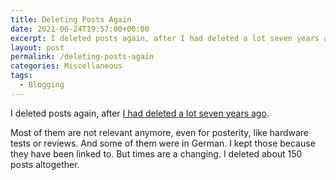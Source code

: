 ```yaml
---
title: Deleting Posts Again
date: 2021-06-24T19:57:00+00:00
excerpt: I deleted posts again, after I had deleted a lot seven years ago.
layout: post
permalink: /deleting-posts-again
categories: Miscellaneous
tags:
  - Blogging
---
```

I deleted posts again, after [I had deleted a lot seven years ago](/german-posts-gone-for-good).

Most of them are not relevant anymore, even for posterity, like hardware tests or reviews. And some of them were in German. I kept those because they have been linked to. But times are a changing. I deleted about 150 posts altogether.